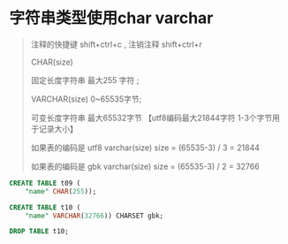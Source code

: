 # 字符串类型使用char varchar

> 注释的快捷键 shift+ctrl+c , 注销注释 shift+ctrl+r
>
> CHAR(size)
>
> 固定长度字符串 最大255 字符 ;
>
> VARCHAR(size)  0~65535字节;
>
> 可变长度字符串 最大65532字节  【utf8编码最大21844字符 1-3个字节用于记录大小】
>
> 如果表的编码是 utf8 varchar(size) size = (65535-3) / 3 = 21844
>
> 如果表的编码是 gbk varchar(size) size = (65535-3) / 2 = 32766
>
``` sql 
CREATE TABLE t09 (
	"name" CHAR(255));

CREATE TABLE t10 (
	"name" VARCHAR(32766)) CHARSET gbk;

DROP TABLE t10;
``` 

